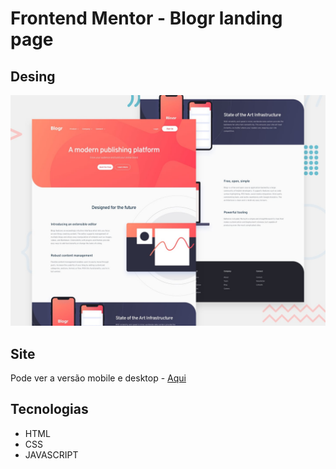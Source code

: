 # Frontend Mentor - Blogr landing page


## Desing
![Design preview for the Blogr landing page coding challenge](./design/desktop-preview.jpg)

## Site

Pode ver a versão mobile e desktop - <a href="https://blogr-luis.netlify.app/" target="_blank" rel="noopener noreferrer">Aqui</a>
## Tecnologias

- HTML
- CSS
- JAVASCRIPT